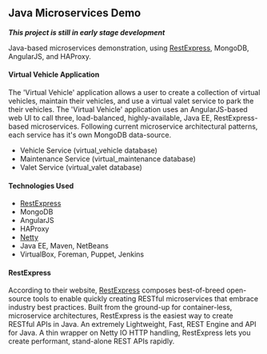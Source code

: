 ## Java Microservices Demo
**_This project is still in early stage development_**

Java-based microservices demonstration, using [RestExpress](https://github.com/RestExpress), MongoDB, AngularJS, and HAProxy.

#### Virtual Vehicle Application
The 'Virtual Vehicle' application allows a user to create a collection of virtual vehicles, maintain their vehicles, and use a virtual valet service to park the their vehicles. The 'Virtual Vehicle' application uses an AngularJS-based web UI to call three, load-balanced, highly-available, Java EE, RestExpress-based microservices. Following current microservice architectural patterns, each service has it's own MongoDB data-source.
* Vehicle Service (virtual_vehicle database)
* Maintenance Service (virtual_maintenance database)
* Valet Service (virtual_valet database)

#### Technologies Used
* [RestExpress](http://search.maven.org/#artifactdetails%7Ccom.strategicgains.archetype%7Crestexpress-mongodb%7C1.15%7Cmaven-archetype)
* MongoDB
* AngularJS
* HAProxy
* [Netty](http://netty.io/)
* Java EE, Maven, NetBeans
* VirtualBox, Foreman, Puppet, Jenkins

#### RestExpress
According to their website, [RestExpress](https://github.com/RestExpress) composes best-of-breed open-source tools to enable quickly creating RESTful microservices that embrace industry best practices. Built from the ground-up for container-less, microservice architectures, RestExpress is the easiest way to create RESTful APIs in Java. An extremely Lightweight, Fast, REST Engine and API for Java. A thin wrapper on Netty IO HTTP handling, RestExpress lets you create performant, stand-alone REST APIs rapidly.